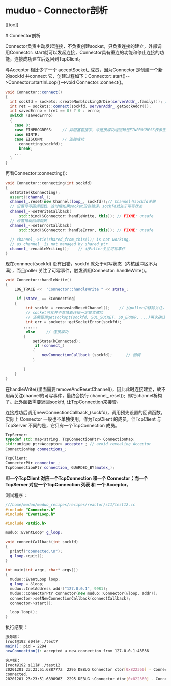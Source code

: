 # muduo - Connector剖析

[[toc]]

​# Connector剖析

Connector负责主动发起连接，不负责创建socket，只负责连接的建立，外部调用Connector::start就可以发起连接，Connector具有重连的功能和停止连接的功能，连接成功建立后返回到TcpClient。

与Acceptor 相比少了一个 acceptSocket_ 成员，因为Connector 是创建一个新的sockfd 并connect 它，创建过程如下：Connector::start()-->Connector::startInLoop()-->void Connector::connect()。

```cpp
void Connector::connect()
{
  int sockfd = sockets::createNonblockingOrDie(serverAddr_.family()); // 创建非阻塞套接字
  int ret = sockets::connect(sockfd, serverAddr_.getSockAddr());
  int savedErrno = (ret == 0) ? 0 : errno;
  switch (savedErrno)
  {
    case 0:
    case EINPROGRESS:    // 非阻塞套接字，未连接成功返回码是EINPROGRESS表示正在连接
    case EINTR:
    case EISCONN:        // 连接成功
      connecting(sockfd); 
      break;
    ...
  }
}
```

再看Connector::connecting():

```cpp
void Connector::connecting(int sockfd)
{
  setState(kConnecting);
  assert(!channel_);
  channel_.reset(new Channel(loop_, sockfd));// Channel与sockfd关联
  // 设置可写回调函数，这时候如果socket没有错误，sockfd就处于可写状态
  channel_->setWriteCallback(
      std::bind(&Connector::handleWrite, this)); // FIXME: unsafe
  // 设置错误回调函数
  channel_->setErrorCallback(
      std::bind(&Connector::handleError, this)); // FIXME: unsafe

  // channel_->tie(shared_from_this()); is not working,
  // as channel_ is not managed by shared_ptr
  channel_->enableWriting();    // 让Poller关注可写事件
}
```

现在connnect(sockfd) 没有出错，sockfd 就处于可写状态（内核缓冲区不为满），而且poller 关注了可写事件，触发调用Connector::handleWrite()。

```cpp
void Connector::handleWrite()
{
    LOG_TRACE <<  "Connector::handleWrite " << state_;

     if (state_ == kConnecting)
    {
         int sockfd = removeAndResetChannel();    // 从poller中移除关注，并将channel置空
         // socket可写并不意味着连接一定建立成功
         // 还需要用getsockopt(sockfd, SOL_SOCKET, SO_ERROR, ...)再次确认一下。
         int err = sockets::getSocketError(sockfd);
        ......
         else     // 连接成功
        {
            setState(kConnected);
             if (connect_)
            {
                newConnectionCallback_(sockfd);      // 回调
            }

        }
    }
}
```

在handleWrite()里面需要removeAndResetChannel()，因此此时连接建立，故不用再关注channel的可写事件，最终会执行 channel_.reset();  即把channel析构了。此外函数需要返回sockfd, 让TcpConnection来接管。

连接成功后调用newConnectionCallback_(sockfd)，调用预先设置的回调函数。实际上 Connector 一般也不单独使用，作为TcpClient 的成员，但TcpClient 与 TcpServer 不同的是，它只有一个TcpConnection 成员。

```cpp
TcpServer: 
typedef std::map<string, TcpConnectionPtr> ConnectionMap;
std::unique_ptr<Acceptor> acceptor_; // avoid revealing Acceptor
ConnectionMap connections_;

TcpClient:
ConnectorPtr connector_; 
TcpConnectionPtr connection_ GUARDED_BY(mutex_);
```

即**一个TcpClient 对应一个TcpConnection 和一个 Connector；而一个TcpServer 对应一个TcpConnection 列表 和 一个 Acceptor**。

测试程序：

```cpp
///home/muduo/muduo_recipes/recipes/reactor/s11/test12.cc
#include "Connector.h"
#include "EventLoop.h"

#include <stdio.h>

muduo::EventLoop* g_loop;

void connectCallback(int sockfd)
{
  printf("connected.\n");
  g_loop->quit();
}

int main(int argc, char* argv[])
{
  muduo::EventLoop loop;
  g_loop = &loop;
  muduo::InetAddress addr("127.0.0.1", 9981);
  muduo::ConnectorPtr connector(new muduo::Connector(&loop, addr));
  connector->setNewConnectionCallback(connectCallback);
  connector->start();

  loop.loop();
}
```

执行结果：

```bash
服务端：
[root@192 s04]# ./test7
main(): pid = 2294
newConnection(): accepted a new connection from 127.0.0.1:43836

客户端：
[root@192 s11]# ./test12
20201201 23:23:51.688777Z  2295 DEBUG Connector ctor[0x822360] - Connector.cc:31
connected.
20201201 23:23:51.689096Z  2295 DEBUG ~Connector dtor[0x822360] - Connector.cc:36
```
